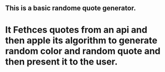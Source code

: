 ## This is a basic randome quote generator.
# It Fethces quotes from an api and then apple its algorithm to generate random color and random quote and then present it to the user.

